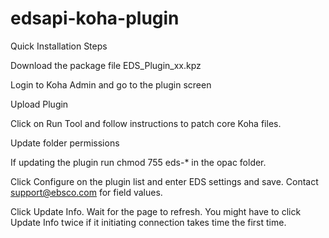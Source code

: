 edsapi-koha-plugin
==================


Quick Installation Steps

Download the package file EDS_Plugin_xx.kpz

Login to Koha Admin and go to the plugin screen

Upload Plugin

Click on Run Tool and follow instructions to patch core Koha files.

Update folder permissions 

 If updating the plugin run chmod 755 eds-* in the opac folder.

Click Configure on the plugin list and enter EDS settings and save.
Contact support@ebsco.com for field values.

Click Update Info. Wait for the page to refresh. You might have to click Update Info twice if it initiating connection takes time the first time.
